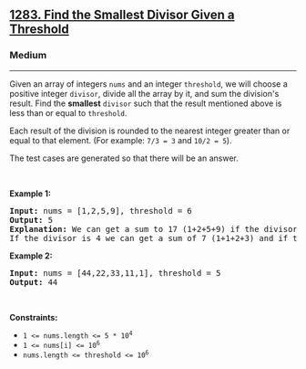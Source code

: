 <h2><a href="https://leetcode.com/problems/find-the-smallest-divisor-given-a-threshold/?envType=company&envId=facebook&favoriteSlug=facebook-thirty-days">1283. Find the Smallest Divisor Given a Threshold</a></h2><h3>Medium</h3><hr><p>Given an array of integers <code>nums</code> and an integer <code>threshold</code>, we will choose a positive integer <code>divisor</code>, divide all the array by it, and sum the division&#39;s result. Find the <strong>smallest</strong> <code>divisor</code> such that the result mentioned above is less than or equal to <code>threshold</code>.</p>

<p>Each result of the division is rounded to the nearest integer greater than or equal to that element. (For example: <code>7/3 = 3</code> and <code>10/2 = 5</code>).</p>

<p>The test cases are generated so&nbsp;that there will be an answer.</p>

<p>&nbsp;</p>
<p><strong class="example">Example 1:</strong></p>

<pre>
<strong>Input:</strong> nums = [1,2,5,9], threshold = 6
<strong>Output:</strong> 5
<strong>Explanation:</strong> We can get a sum to 17 (1+2+5+9) if the divisor is 1. 
If the divisor is 4 we can get a sum of 7 (1+1+2+3) and if the divisor is 5 the sum will be 5 (1+1+1+2). 
</pre>

<p><strong class="example">Example 2:</strong></p>

<pre>
<strong>Input:</strong> nums = [44,22,33,11,1], threshold = 5
<strong>Output:</strong> 44
</pre>

<p>&nbsp;</p>
<p><strong>Constraints:</strong></p>

<ul>
	<li><code>1 &lt;= nums.length &lt;= 5 * 10<sup>4</sup></code></li>
	<li><code>1 &lt;= nums[i] &lt;= 10<sup>6</sup></code></li>
	<li><code>nums.length &lt;= threshold &lt;= 10<sup>6</sup></code></li>
</ul>
